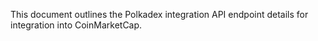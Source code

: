 This document outlines the Polkadex integration API endpoint details for integration into CoinMarketCap.